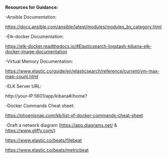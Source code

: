 **Resources for Guidance:**

   -Ansible Documentation:

   https://docs.ansible.com/ansible/latest/modules/modules_by_category.html

     
   -Elk-docker Documentation: 

   https://elk-docker.readthedocs.io/#Elasticsearch-logstash-kibana-elk-docker-image-documentation

      
   -Virtual Memory Documentation: 

   https://www.elastic.co/guide/en/elasticsearch/reference/current/vm-max-map-count.html

      
   -ELK Server URL: 

   http://your-IP:5601/app/kibana#/home?

      
   -Docker Commands Cheat sheet: 

   https://phoenixnap.com/kb/list-of-docker-commands-cheat-sheet

   -Draft a network diagram (https://app.diagrams.net/ & https://www.gliffy.com/)

   https://www.elastic.co/beats/filebeat 
   
   https://www.elastic.co/beats/metricbeat

